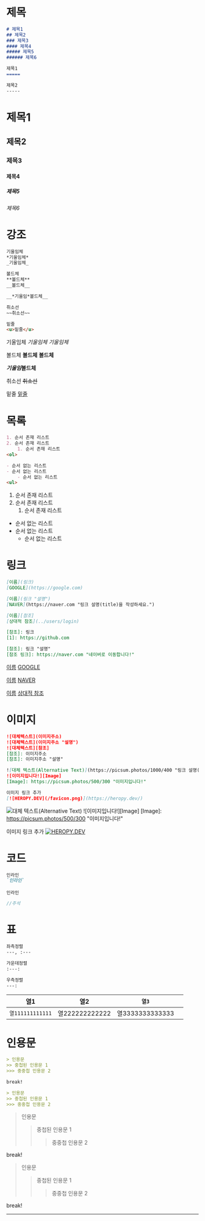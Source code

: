 # 제목
```md
# 제목1
## 제목2
### 제목3
#### 제목4
##### 제목5
###### 제목6

제목1
=====

제목2
-----
```

# 제목1
## 제목2
### 제목3
#### 제목4
##### 제목5
###### 제목6

# 강조
```md
기울임체
*기울임체*
_기울임체_

볼드체
**볼드체**
__볼드체__

__*기울임*볼드체__

취소선
~~취소선~~

밑줄
<u>밑줄</u>
```

기울임체
*기울임체*
_기울임체_

볼드체
**볼드체**
__볼드체__

__*기울임*볼드체__

취소선
~~취소선~~

밑줄
<u>밑줄</u>

# 목록
```md
1. 순서 존재 리스트
2. 순서 존재 리스트
	1. 순서 존재 리스트
<ol>

- 순서 없는 리스트
- 순서 없는 리스트
	- 순서 없는 리스트
<ul>
```
1. 순서 존재 리스트
2. 순서 존재 리스트
	1. 순서 존재 리스트


- 순서 없는 리스트
- 순서 없는 리스트
	- 순서 없는 리스트

# 링크
```md
[이름](링크)
[GOOGLE](https://google.com)

[이름](링크 "설명")
[NAVER](https://naver.com "링크 설명(title)을 작성하세요.")

[이름][참조]
[상대적 참조](../users/login)

[참조]: 링크
[1]: https://github.com

[참조]: 링크 "설명"
[참조 링크]: https://naver.com "네이버로 이동합니다!"
```

[이름](링크)
[GOOGLE](https://google.com)

[이름](링크 "설명")
[NAVER](https://naver.com "링크 설명(title)을 작성하세요.")

[이름][참조]
[상대적 참조](../users/login)

[참조]: 링크
[1]: https://github.com

[참조]: 링크 "설명"
[참조 링크]: https://naver.com "네이버로 이동합니다!"
# 이미지
```md
![대체텍스트](이미지주소)
![대체텍스트](이미지주소 "설명") 
![대체텍스트][참조] 
[참조]: 이미지주소 
[참조]: 이미지주소 "설명"

![대체 텍스트(Alternative Text)](https://picsum.photos/1000/400 "링크 설명(Title)") 
![이미지입니다!][Image] 
[Image]: https://picsum.photos/500/300 "이미지입니다!"

이미지 링크 추가
[![HEROPY.DEV](/favicon.png)](https://heropy.dev/)
```

![대체 텍스트(Alternative Text)](https://picsum.photos/1000/400 "링크 설명(Title)") 
![이미지입니다!][Image] 
[Image]: https://picsum.photos/500/300 "이미지입니다!"

이미지 링크 추가
[![HEROPY.DEV](/favicon.png)](https://heropy.dev/)

# 코드
```md
인라인
`인라인`
```
`인라인`

```java
//주석
```

# 표
```md
좌측정렬
---, :---

가운데정렬
:---:

우측정렬
---:
```

| 열1              |      열2       | `열3`           |     |
| --------------- | :-----------: | -------------- | --- |
| `열111111111111` | 열222222222222 | 열3333333333333 |     |

# 인용문
```md
> 인용문
>> 중첩된 인용문 1
>>> 중중첩 인용문 2 

break!

> 인용문
>> 중첩된 인용문 1
>>> 중중첩 인용문 2 
```
> 인용문
>> 중첩된 인용문 1
>>> 중중첩 인용문 2 

break!

> 인용문
>> 중첩된 인용문 1
>>> 중중첩 인용문 2 

break!

---
